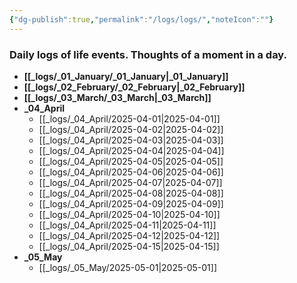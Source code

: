 ```yaml
---
{"dg-publish":true,"permalink":"/logs/logs/","noteIcon":""}
---
```


### Daily logs of life events. Thoughts of a moment in a day.


- **[[_logs/_01_January/_01_January\|_01_January]]**
- **[[_logs/_02_February/_02_February\|_02_February]]**
- **[[_logs/_03_March/_03_March\|_03_March]]**
- **_04_April**
	- [[_logs/_04_April/2025-04-01\|2025-04-01]]
	- [[_logs/_04_April/2025-04-02\|2025-04-02]]
	- [[_logs/_04_April/2025-04-03\|2025-04-03]]
	- [[_logs/_04_April/2025-04-04\|2025-04-04]]
	- [[_logs/_04_April/2025-04-05\|2025-04-05]]
	- [[_logs/_04_April/2025-04-06\|2025-04-06]]
	- [[_logs/_04_April/2025-04-07\|2025-04-07]]
	- [[_logs/_04_April/2025-04-08\|2025-04-08]]
	- [[_logs/_04_April/2025-04-09\|2025-04-09]]
	- [[_logs/_04_April/2025-04-10\|2025-04-10]]
	- [[_logs/_04_April/2025-04-11\|2025-04-11]]
	- [[_logs/_04_April/2025-04-12\|2025-04-12]]
	- [[_logs/_04_April/2025-04-15\|2025-04-15]]
- **_05_May**
	- [[_logs/_05_May/2025-05-01\|2025-05-01]]



